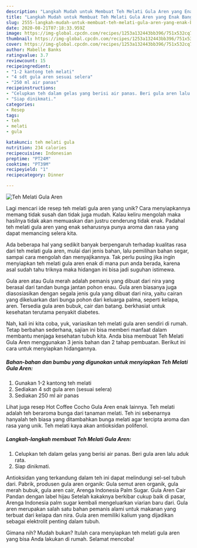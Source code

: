```yaml
---
description: "Langkah Mudah untuk Membuat Teh Melati Gula Aren yang Enak Banget"
title: "Langkah Mudah untuk Membuat Teh Melati Gula Aren yang Enak Banget"
slug: 2555-langkah-mudah-untuk-membuat-teh-melati-gula-aren-yang-enak-banget
date: 2020-08-21T07:18:33.959Z
image: https://img-global.cpcdn.com/recipes/1253a132443bb396/751x532cq70/teh-melati-gula-aren-foto-resep-utama.jpg
thumbnail: https://img-global.cpcdn.com/recipes/1253a132443bb396/751x532cq70/teh-melati-gula-aren-foto-resep-utama.jpg
cover: https://img-global.cpcdn.com/recipes/1253a132443bb396/751x532cq70/teh-melati-gula-aren-foto-resep-utama.jpg
author: Mabelle Banks
ratingvalue: 3.7
reviewcount: 15
recipeingredient:
- "1-2 kantong teh melati"
- "4 sdt gula aren sesuai selera"
- "250 ml air panas"
recipeinstructions:
- "Celupkan teh dalam gelas yang berisi air panas. Beri gula aren lalu aduk rata."
- "Siap dinikmati."
categories:
- Resep
tags:
- teh
- melati
- gula

katakunci: teh melati gula 
nutrition: 234 calories
recipecuisine: Indonesian
preptime: "PT24M"
cooktime: "PT39M"
recipeyield: "1"
recipecategory: Dinner

---
```



![Teh Melati Gula Aren](https://img-global.cpcdn.com/recipes/1253a132443bb396/751x532cq70/teh-melati-gula-aren-foto-resep-utama.jpg)

Lagi mencari ide resep teh melati gula aren yang unik? Cara menyiapkannya memang tidak susah dan tidak juga mudah. Kalau keliru mengolah maka hasilnya tidak akan memuaskan dan justru cenderung tidak enak. Padahal teh melati gula aren yang enak seharusnya punya aroma dan rasa yang dapat memancing selera kita.

Ada beberapa hal yang sedikit banyak berpengaruh terhadap kualitas rasa dari teh melati gula aren, mulai dari jenis bahan, lalu pemilihan bahan segar, sampai cara mengolah dan menyajikannya. Tak perlu pusing jika ingin menyiapkan teh melati gula aren enak di mana pun anda berada, karena asal sudah tahu triknya maka hidangan ini bisa jadi suguhan istimewa.

Gula aren atau Gula merah adalah pemanis yang dibuat dari nira yang berasal dari tandan bunga jantan pohon enau. Gula aren biasanya juga diasosiasikan dengan segala jenis gula yang dibuat dari nira, yaitu cairan yang dikeluarkan dari bunga pohon dari keluarga palma, seperti kelapa, aren. Tersedia gula aren bubuk, cair dan batang. berkhasiat untuk kesehatan terutama penyakit diabetes.


Nah, kali ini kita coba, yuk, variasikan teh melati gula aren sendiri di rumah. Tetap berbahan sederhana, sajian ini bisa memberi manfaat dalam membantu menjaga kesehatan tubuh kita. Anda bisa membuat Teh Melati Gula Aren menggunakan 3 jenis bahan dan 2 tahap pembuatan. Berikut ini cara untuk menyiapkan hidangannya.

<!--inarticleads1-->

##### Bahan-bahan dan bumbu yang digunakan untuk menyiapkan Teh Melati Gula Aren:

1. Gunakan 1-2 kantong teh melati
1. Sediakan 4 sdt gula aren (sesuai selera)
1. Sediakan 250 ml air panas


Lihat juga resep Hot Coffee Cocho Gula Aren enak lainnya. Teh melati adalah teh beraroma bunga dari tanaman melati. Teh ini sebenarnya hanyalah teh biasa yang ditambahkan bunga melati agar tercipta aroma dan rasa yang unik. Teh melati kaya akan antioksidan polifenol. 

<!--inarticleads2-->

##### Langkah-langkah membuat Teh Melati Gula Aren:

1. Celupkan teh dalam gelas yang berisi air panas. Beri gula aren lalu aduk rata.
1. Siap dinikmati.


Antioksidan yang terkandung dalam teh ini dapat melindungi sel-sel tubuh dari. Pabrik, produsen gula aren organik: Gula semut aren organik, gula merah bubuk, gula aren cair, Arenga Indonesia Palm Sugar. Gula Aren Cair Pandan dengan label hijau Setelah kakaknya berkibar cukup baik di pasar, Arenga Indonesia palm sugar kembali mengeluarkan viarian baru dari. Gula aren merupakan salah satu bahan pemanis alami untuk makanan yang terbuat dari kelapa dan nira. Gula aren memiliki kalium yang dijadikan sebagai elektrolit penting dalam tubuh. 

Gimana nih? Mudah bukan? Itulah cara menyiapkan teh melati gula aren yang bisa Anda lakukan di rumah. Selamat mencoba!
